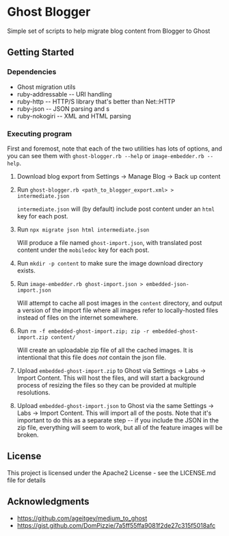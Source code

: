 # Ghost Blogger

Simple set of scripts to help migrate blog content from Blogger to Ghost

## Getting Started

### Dependencies

* Ghost migration utils
* ruby-addressable -- URI handling
* ruby-http -- HTTP/S library that's better than Net::HTTP
* ruby-json -- JSON parsing and s
* ruby-nokogiri -- XML and HTML parsing

### Executing program

First and foremost, note that each of the two utilities has lots of options, and
you can see them with `ghost-blogger.rb --help` or `image-embedder.rb --help`.

1) Download blog export from Settings -> Manage Blog -> Back up content
2) Run `ghost-blogger.rb <path_to_blogger_export.xml> > intermediate.json`
   
   `intermediate.json` will (by default) include post content under an `html`
   key for each post.
3) Run `npx migrate json html intermediate.json`
   
   Will produce a file named `ghost-import.json`, with translated post content
   under the `mobiledoc` key for each post.
4) Run `mkdir -p content` to make sure the image download directory exists.
5) Run `image-embedder.rb ghost-import.json > embedded-json-import.json`
   
   Will attempt to cache all post images in the `content` directory, and output
   a version of the import file where all images refer to locally-hosted files
   instead of files on the internet somewhere.
6) Run
   `rm -f embedded-ghost-import.zip; zip -r embedded-ghost-import.zip content/`
   
   Will create an uploadable zip file of all the cached images.  It is
   intentional that this file does *not* contain the json file.
7) Upload `embedded-ghost-import.zip` to Ghost via Settings -> Labs -> Import
   Content.  This will host the files, and will start a background process of
   resizing the files so they can be provided at multiple resolutions.
8) Upload `embedded-ghost-import.json` to Ghost via the same Settings -> Labs
   -> Import Content.  This will import all of the posts.  Note that it's
   important to do this as a separate step -- if you include the JSON in the zip
   file, everything will seem to work, but all of the feature images will be
   broken.

## License

This project is licensed under the Apache2 License - see the LICENSE.md file for details

## Acknowledgments

* https://github.com/ageitgey/medium_to_ghost
* https://gist.github.com/DomPizzie/7a5ff55ffa9081f2de27c315f5018afc
